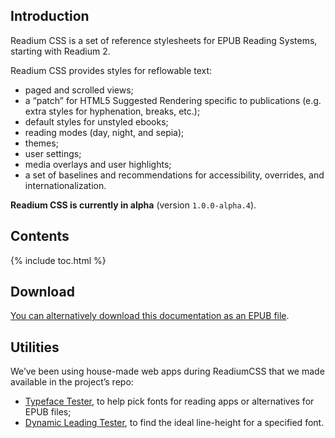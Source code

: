 ## Introduction

Readium CSS is a set of reference stylesheets for EPUB Reading Systems, starting with Readium 2.

Readium CSS provides styles for reflowable text: 

- paged and scrolled views;
- a “patch” for HTML5 Suggested Rendering specific to publications (e.g. extra styles for hyphenation, breaks, etc.);
- default styles for unstyled ebooks;
- reading modes (day, night, and sepia);
- themes;
- user settings;
- media overlays and user highlights;
- a set of baselines and recommendations for accessibility, overrides, and internationalization.

**Readium CSS is currently in alpha** (version `1.0.0-alpha.4`).

## Contents

{% include toc.html %}

## Download

[You can alternatively download this documentation as an EPUB file](https://github.com/readium/readium-css/raw/master/docs/ReadiumCSS_docs.epub).

## Utilities

We’ve been using house-made web apps during ReadiumCSS that we made available in the project’s repo:

- [Typeface Tester](utils/Typeface-tester.html), to help pick fonts for reading apps or alternatives for EPUB files;
- [Dynamic Leading Tester](utils/DynamicLeading-tester.html), to find the ideal line-height for a specified font.